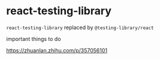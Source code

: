 # react-testing-library

`react-testing-library` replaced by `@testing-library/react`

important things to do 

https://zhuanlan.zhihu.com/p/357056101

